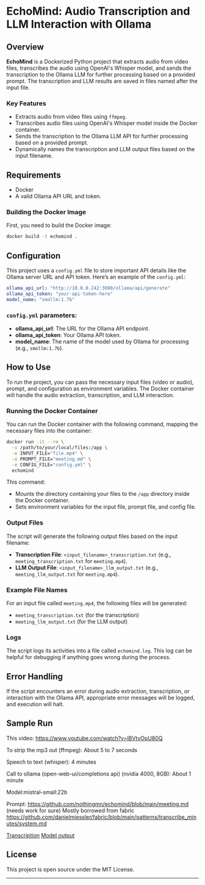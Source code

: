 # EchoMind: Audio Transcription and LLM Interaction with Ollama

## Overview

**EchoMind** is a Dockerized Python project that extracts audio from video files, transcribes the audio using OpenAI's Whisper model, and sends the transcription to the Ollama LLM for further processing based on a provided prompt. The transcription and LLM results are saved in files named after the input file.

### Key Features
- Extracts audio from video files using `ffmpeg`.
- Transcribes audio files using OpenAI's Whisper model inside the Docker container.
- Sends the transcription to the Ollama LLM API for further processing based on a provided prompt.
- Dynamically names the transcription and LLM output files based on the input filename.

## Requirements

- Docker
- A valid Ollama API URL and token.

### Building the Docker Image

First, you need to build the Docker image:

```bash
docker build -t echomind .
```

## Configuration

This project uses a `config.yml` file to store important API details like the Ollama server URL and API token. Here’s an example of the `config.yml`:

```yaml
ollama_api_url: "http://10.0.0.242:3000/ollama/api/generate"
ollama_api_token: "your-api-token-here"
model_name: "smollm:1.7b"
```

### `config.yml` parameters:
- **ollama_api_url**: The URL for the Ollama API endpoint.
- **ollama_api_token**: Your Ollama API token.
- **model_name**: The name of the model used by Ollama for processing (e.g., `smollm:1.7b`).

## How to Use

To run the project, you can pass the necessary input files (video or audio), prompt, and configuration as environment variables. The Docker container will handle the audio extraction, transcription, and LLM interaction.

### Running the Docker Container

You can run the Docker container with the following command, mapping the necessary files into the container:

```bash
docker run -it --rm \
  -v /path/to/your/local/files:/app \
  -e INPUT_FILE="file.mp4" \
  -e PROMPT_FILE="meeting.md" \
  -e CONFIG_FILE="config.yml" \
  echomind
```

This command:
- Mounts the directory containing your files to the `/app` directory inside the Docker container.
- Sets environment variables for the input file, prompt file, and config file.

### Output Files

The script will generate the following output files based on the input filename:
- **Transcription File**: `<input_filename>_transcription.txt` (e.g., `meeting_transcription.txt` for `meeting.mp4`).
- **LLM Output File**: `<input_filename>_llm_output.txt` (e.g., `meeting_llm_output.txt` for `meeting.mp4`).

### Example File Names
For an input file called `meeting.mp4`, the following files will be generated:
- `meeting_transcription.txt` (for the transcription)
- `meeting_llm_output.txt` (for the LLM output)

### Logs
The script logs its activities into a file called `echomind.log`. This log can be helpful for debugging if anything goes wrong during the process.

## Error Handling

If the script encounters an error during audio extraction, transcription, or interaction with the Ollama API, appropriate error messages will be logged, and execution will halt.

## Sample Run
This video:
https://www.youtube.com/watch?v=lBVtvOpU80Q

To strip the mp3 out (ffmpeg):
About 5 to 7 seconds

Speech to text (whisper):
4 minutes

Call to ollama (open-web-ui/completions api) (nvidia 4000, 8GB):
About 1 minute

Model:mistral-small:22b

Prompt:
https://github.com/nothingmn/echomind/blob/main/meeting.md
(needs work for sure)
Mostly borrowed from fabric
https://github.com/danielmiessler/fabric/blob/main/patterns/transcribe_minutes/system.md

[Transcription](sample_output/meeting_llm_output.txt)
[Model output](sample_output/meeting_transcription.txt)



## License

This project is open source under the MIT License.

---
